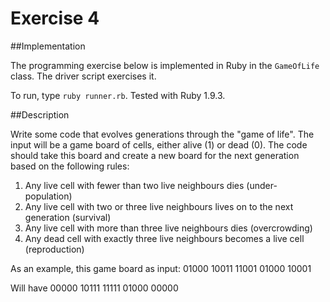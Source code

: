 Exercise 4
==========

##Implementation

The programming exercise below is implemented in Ruby in the `GameOfLife` class. The driver script exercises it.

To run, type `ruby runner.rb`. Tested with Ruby 1.9.3.


##Description

Write some code that evolves generations through the "game of life".
The input will be a game board of cells, either alive (1) or dead (0).
The code should take this board and create a new board for the next generation based on the following rules:

1. Any live cell with fewer than two live neighbours dies (under- population)
2. Any live cell with two or three live neighbours lives on to the next generation (survival)
3. Any live cell with more than three live neighbours dies (overcrowding)
4. Any dead cell with exactly three live neighbours becomes a live cell (reproduction)

As an example, this game board as input:
    01000
    10011
    11001
    01000
    10001

Will have
    00000
    10111
    11111
    01000
    00000
